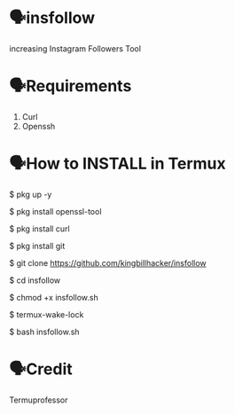 # 🗣️insfollow
increasing Instagram Followers Tool 


# 🗣️Requirements
1. Curl
2. Openssh

# 🗣️How to INSTALL in Termux
$ pkg up -y

$ pkg install openssl-tool

$ pkg install curl

$ pkg install git

$ git clone https://github.com/kingbillhacker/insfollow

$ cd insfollow

$ chmod +x insfollow.sh

$ termux-wake-lock

$ bash insfollow.sh

# 🗣️Credit
Termuprofessor
